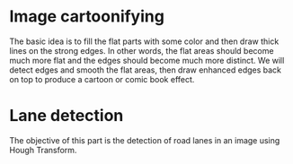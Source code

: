 # Image cartoonifying

The basic idea is to fill the flat parts with some color and then draw thick lines on the strong edges. In other words, the flat areas should become much more flat and the edges should become much more distinct. We will detect edges and smooth the flat areas, then draw enhanced edges back on top to produce a cartoon or comic book effect.

# Lane detection

The objective of this part is the detection of road lanes in an image using Hough Transform.
